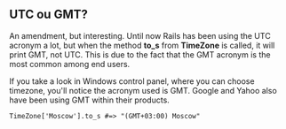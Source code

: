 ## UTC ou GMT?

An amendment, but interesting. Until now Rails has been using the UTC acronym a lot, but when the method **to\_s** from **TimeZone** is called, it will print GMT, not UTC. This is due to the fact that the GMT acronym is the most common among end users.

If you take a look in Windows control panel, where you can choose timezone, you'll notice the acronym used is GMT. Google and Yahoo also have been using GMT within their products.

	TimeZone['Moscow'].to_s #=> "(GMT+03:00) Moscow"

